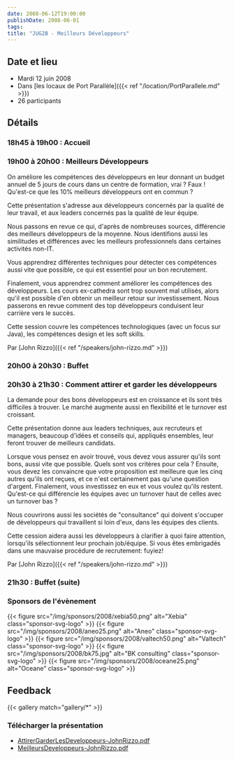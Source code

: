 ```yaml
---
date: 2008-06-12T19:00:00
publishDate: 2008-06-01
tags:
title: "JUG2B - Meilleurs Développeurs"
---
```


## Date et lieu

* Mardi 12 juin 2008
* Dans [les locaux de Port Parallèle]({{< ref "/location/PortParallele.md" >}})
* 26 participants

## Détails

### 18h45 à 19h00 : Accueil

### 19h00 à 20h00 : Meilleurs Développeurs

On améliore les compétences des développeurs en leur donnant un budget annuel de 5 jours de cours dans un centre de formation, vrai ? Faux ! Qu'est-ce que les 10% meilleurs développeurs ont en commun ?

Cette présentation s'adresse aux développeurs concernés par la qualité de leur travail, et aux leaders concernés pas la qualité de leur équipe.

Nous passons en revue ce qui, d'après de nombreuses sources, différencie des meilleurs développeurs de la moyenne. Nous identifions aussi les similitudes et différences avec les meilleurs professionnels dans certaines activités non-IT.

Vous apprendrez différentes techniques pour détecter ces compétences aussi vite que possible, ce qui est essentiel pour un bon recrutement.

Finalement, vous apprendrez comment améliorer les compétences des développeurs. Les cours ex-cathedra sont trop souvent mal utilisés, alors qu'il est possible d'en obtenir un meilleur retour sur investissement. Nous passerons en revue comment des top développeurs conduisent leur carrière vers le succès.

Cette session couvre les compétences technologiques (avec un focus sur Java), les compétences design et les soft skills.

Par [John Rizzo]({{< ref "/speakers/john-rizzo.md" >}})

### 20h00 à 20h30 : Buffet

### 20h30 à 21h30 : Comment attirer et garder les développeurs

La demande pour des bons développeurs est en croissance et ils sont très difficiles à trouver. Le marché augmente aussi en flexibilité et le turnover est croissant.

Cette présentation donne aux leaders techniques, aux recruteurs et managers, beaucoup d'idées et conseils qui, appliqués ensembles, leur feront trouver de meilleurs candidats.

Lorsque vous pensez en avoir trouvé, vous devez vous assurer qu'ils sont bons, aussi vite que possible. Quels sont vos critères pour cela ? Ensuite, vous devez les convaincre que votre proposition est meilleure que les cinq autres qu'ils ont reçues, et ce n'est certainement pas qu'une question d'argent. Finalement, vous investissez en eux et vous voulez qu'ils restent. Qu'est-ce qui différencie les équipes avec un turnover haut de celles avec un turnover bas ?

Nous couvrirons aussi les sociétés de "consultance" qui doivent s'occuper de développeurs qui travaillent si loin d'eux, dans les équipes des clients.

Cette cession aidera aussi les développeurs à clarifier à quoi faire attention, lorsqu'ils sélectionnent leur prochain job/équipe. Si vous êtes embrigadés dans une mauvaise procédure de recrutement: fuyiez!

Par [John Rizzo]({{< ref "/speakers/john-rizzo.md" >}})

### 21h30 : Buffet (suite)

### Sponsors de l'évènement

{{< figure src="/img/sponsors/2008/xebia50.png" alt="Xebia" class="sponsor-svg-logo" >}}
{{< figure src="/img/sponsors/2008/aneo25.png" alt="Aneo" class="sponsor-svg-logo" >}}
{{< figure src="/img/sponsors/2008/valtech50.png" alt="Valtech" class="sponsor-svg-logo" >}}
{{< figure src="/img/sponsors/2008/bk75.jpg" alt="BK consulting" class="sponsor-svg-logo" >}}
{{< figure src="/img/sponsors/2008/oceane25.png" alt="Oceane" class="sponsor-svg-logo" >}}

## Feedback

{{< gallery match="gallery/*" >}}

### Télécharger la présentation

* [AttirerGarderLesDeveloppeurs-JohnRizzo.pdf](AttirerGarderLesDeveloppeurs-JohnRizzo.pdf)
* [MeilleursDeveloppeurs-JohnRizzo.pdf](MeilleursDeveloppeurs-JohnRizzo.pdf)
